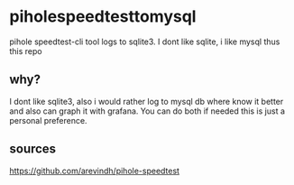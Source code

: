 # piholespeedtesttomysql
pihole speedtest-cli tool logs to sqlite3. I dont like sqlite, i like mysql thus this repo

## why? 

I dont like sqlite3, also i would rather log to mysql db where know it better and also can graph it with grafana. You can do both if needed this is just a personal preference. 

## sources 

https://github.com/arevindh/pihole-speedtest
